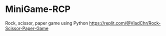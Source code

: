 # MiniGame-RCP
Rock, scissor, paper game using Python
https://replit.com/@VladChr/Rock-Scissor-Paper-Game
